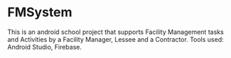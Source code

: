 # FMSystem
This is an android school project that supports Facility Management tasks and Activities by a Facility Manager, Lessee and a Contractor.
Tools used: Android Studio, Firebase.
